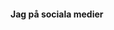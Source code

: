 #### Jag på sociala medier

[<i class="fab fa-facebook-square"></i>](https://www.facebook.com/liselotte.westlin)

[<i class="fab fa-linkedin"></i>](https://www.linkedin.com/in/liselotte-westlin-33bb2163/)

[<i class="fab fa-instagram"></i>](https://www.instagram.com/xblackflower/?hl=sv)

[<i class="fab fa-twitter-square"></i>](https://twitter.com/xMannagryn)
